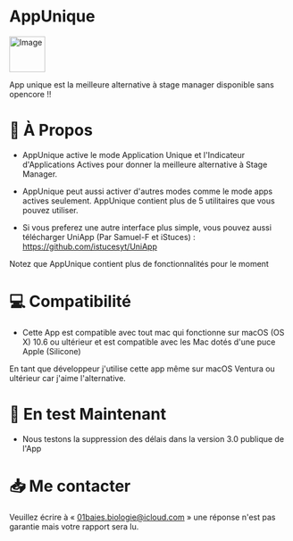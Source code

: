 # AppUnique

<img width="64" alt="Image" src="https://github.com/Astuces-iOS/AppUnique/assets/133143751/f46caf56-1db8-4e0e-a7cc-5bd4c8a72c1e">


App unique est la meilleure alternative à stage manager disponible sans opencore !!

# 📗 À Propos

- AppUnique active le mode Application Unique et l'Indicateur d'Applications Actives pour donner la meilleure alternative à Stage Manager.

- AppUnique peut aussi activer d'autres modes comme le mode apps actives seulement. AppUnique contient plus de 5 utilitaires que vous pouvez utiliser.

- Si vous preferez une autre interface plus simple, vous pouvez aussi télécharger UniApp (Par Samuel-F et iStuces) : https://github.com/istucesyt/UniApp

Notez que AppUnique contient plus de fonctionnalités pour le moment

# 💻 Compatibilité 

- Cette App est compatible avec tout mac qui fonctionne sur macOS (OS X) 10.6 ou ultérieur et est compatible avec les Mac dotés d'une puce Apple (Silicone)

En tant que développeur j'utilise cette app même sur macOS Ventura ou ultérieur car j'aime l'alternative.

# 🐛 En test Maintenant 

- Nous testons la suppression des délais dans la version 3.0 publique de l'App

# 📥 Me contacter

Veuillez écrire à « 01baies.biologie@icloud.com » une réponse n'est pas garantie mais votre rapport sera lu.



